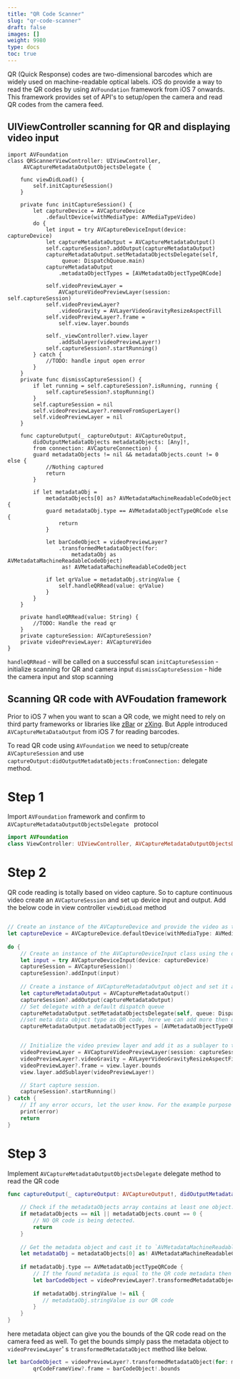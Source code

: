 ```yaml
---
title: "QR Code Scanner"
slug: "qr-code-scanner"
draft: false
images: []
weight: 9980
type: docs
toc: true
---
```


QR (Quick Response) codes are two-dimensional barcodes which are widely used on machine-readable optical labels. iOS do provide a way to read the QR codes by using `AVFoundation` framework from iOS 7 onwards. This framework provides set of API's to setup/open the camera and read QR codes from the camera feed. 

## UIViewController scanning for QR and displaying video input
    import AVFoundation
    class QRScannerViewController: UIViewController,
         AVCaptureMetadataOutputObjectsDelegate {
       
        func viewDidLoad() {
            self.initCaptureSession()
        }
        
        private func initCaptureSession() {
            let captureDevice = AVCaptureDevice
                .defaultDevice(withMediaType: AVMediaTypeVideo)
            do {
                let input = try AVCaptureDeviceInput(device: captureDevice)
                let captureMetadataOutput = AVCaptureMetadataOutput()
                self.captureSession?.addOutput(captureMetadataOutput)
                captureMetadataOutput.setMetadataObjectsDelegate(self,
                     queue: DispatchQueue.main)
                captureMetadataOutput
                    .metadataObjectTypes = [AVMetadataObjectTypeQRCode]
                
                self.videoPreviewLayer = 
                    AVCaptureVideoPreviewLayer(session: self.captureSession)
                self.videoPreviewLayer?
                    .videoGravity = AVLayerVideoGravityResizeAspectFill
                self.videoPreviewLayer?.frame =    
                    self.view.layer.bounds

                self._viewController?.view.layer
                    .addSublayer(videoPreviewLayer!)
                self.captureSession?.startRunning()
            } catch {
                //TODO: handle input open error
            }
        }
        private func dismissCaptureSession() {
            if let running = self.captureSession?.isRunning, running {
                self.captureSession?.stopRunning()
            }
            self.captureSession = nil
            self.videoPreviewLayer?.removeFromSuperLayer()
            self.videoPreviewLayer = nil
        }
        
        func captureOutput(_ captureOutput: AVCaptureOutput, 
            didOutputMetadataObjects metadataObjects: [Any]!, 
            from connection: AVCaptureConnection) {
            guard metadataObjects != nil && metadataObjects.count != 0 else {
                //Nothing captured
                return
            }

            if let metadataObj = 
                metadataObjects[0] as? AVMetadataMachineReadableCodeObject {
                guard metadataObj.type == AVMetadataObjectTypeQRCode else {
                    return
                }

                let barCodeObject = videoPreviewLayer?
                    .transformedMetadataObject(for: 
                        metadataObj as AVMetadataMachineReadableCodeObject)
                     as! AVMetadataMachineReadableCodeObject
            
                if let qrValue = metadataObj.stringValue {
                    self.handleQRRead(value: qrValue)
                }
            }
        }

        private handleQRRead(value: String) {
            //TODO: Handle the read qr
        }
        private captureSession: AVCaptureSession?
        private videoPreviewLayer: AVCaptureVideo
    }

`handleQRRead` - will be called on a successful scan
`initCaptureSession` - initialize scanning for QR and camera input
`dismissCaptureSession` - hide the camera input and stop scanning

## Scanning QR code with AVFoudation framework
Prior to iOS 7 when you want to scan a QR code, we might need to rely on third party frameworks or libraries like [zBar](https://github.com/ZBar/ZBar/tree/master/iphone) or [zXing](https://github.com/TheLevelUp/ZXingObjC). But Apple introduced `AVCaptureMetaDataOutput` from iOS 7 for reading barcodes.

To read QR code using `AVFoundation` we need to setup/create `AVCaptureSession` and use `captureOutput:didOutputMetadataObjects:fromConnection:` delegate method. 

Step 1
======

Import `AVFoundation` framework and confirm to `AVCaptureMetadataOutputObjectsDelegate ` protocol

```swift
import AVFoundation
class ViewController: UIViewController, AVCaptureMetadataOutputObjectsDelegate
```

Step 2
======
QR code reading is totally based on video capture. So to capture continuous video create an `AVCaptureSession` and set up device input and output. Add the below code in view controller `viewDidLoad` method 

```swift

// Create an instance of the AVCaptureDevice and provide the video as the media type parameter.
let captureDevice = AVCaptureDevice.defaultDevice(withMediaType: AVMediaTypeVideo)
 
do {
    // Create an instance of the AVCaptureDeviceInput class using the device object and intialise capture session
    let input = try AVCaptureDeviceInput(device: captureDevice)
    captureSession = AVCaptureSession()
    captureSession?.addInput(input)
    
    // Create a instance of AVCaptureMetadataOutput object and set it as the output device the capture session.
    let captureMetadataOutput = AVCaptureMetadataOutput()
    captureSession?.addOutput(captureMetadataOutput)
    // Set delegate with a default dispatch queue
    captureMetadataOutput.setMetadataObjectsDelegate(self, queue: DispatchQueue.main)
    //set meta data object type as QR code, here we can add more then one type as well 
    captureMetadataOutput.metadataObjectTypes = [AVMetadataObjectTypeQRCode]


    // Initialize the video preview layer and add it as a sublayer to the viewcontroller view's layer.
    videoPreviewLayer = AVCaptureVideoPreviewLayer(session: captureSession)
    videoPreviewLayer?.videoGravity = AVLayerVideoGravityResizeAspectFill
    videoPreviewLayer?.frame = view.layer.bounds
    view.layer.addSublayer(videoPreviewLayer!)

    // Start capture session.
    captureSession?.startRunning()
} catch {
    // If any error occurs, let the user know. For the example purpose just print out the error
    print(error)
    return
}
```

Step 3
======

Implement `AVCaptureMetadataOutputObjectsDelegate` delegate method to read the QR code

```swift
func captureOutput(_ captureOutput: AVCaptureOutput!, didOutputMetadataObjects metadataObjects: [Any]!, from connection: AVCaptureConnection!) {
    
    // Check if the metadataObjects array contains at least one object. If not no QR code is in our video capture
    if metadataObjects == nil || metadataObjects.count == 0 {
        // NO QR code is being detected.
        return
    }
    
    // Get the metadata object and cast it to `AVMetadataMachineReadableCodeObject`
    let metadataObj = metadataObjects[0] as! AVMetadataMachineReadableCodeObject
    
    if metadataObj.type == AVMetadataObjectTypeQRCode {
        // If the found metadata is equal to the QR code metadata then get the string value from meta data
        let barCodeObject = videoPreviewLayer?.transformedMetadataObject(for: metadataObj)
        
        if metadataObj.stringValue != nil {
           // metadataObj.stringValue is our QR code
        }
    }
} 
```

here metadata object can give you the bounds of the QR code read on the camera feed as well. To get the bounds simply pass the metadata object to `videoPreviewLayer`' s `transformedMetadataObject` method like below.

```swift
let barCodeObject = videoPreviewLayer?.transformedMetadataObject(for: metadataObj)
        qrCodeFrameView?.frame = barCodeObject!.bounds
```




